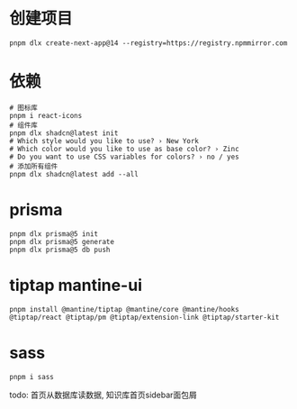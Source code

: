 # 创建项目

```shell
pnpm dlx create-next-app@14 --registry=https://registry.npmmirror.com
```

# 依赖

```shell
# 图标库
pnpm i react-icons
# 组件库
pnpm dlx shadcn@latest init
# Which style would you like to use? › New York
# Which color would you like to use as base color? › Zinc
# Do you want to use CSS variables for colors? › no / yes
# 添加所有组件
pnpm dlx shadcn@latest add --all
```

# prisma

```shell
pnpm dlx prisma@5 init
pnpm dlx prisma@5 generate
pnpm dlx prisma@5 db push
```

# tiptap mantine-ui

```shell
pnpm install @mantine/tiptap @mantine/core @mantine/hooks @tiptap/react @tiptap/pm @tiptap/extension-link @tiptap/starter-kit
```

# sass

```shell
pnpm i sass
```

todo: 首页从数据库读数据, 知识库首页sidebar面包屑

